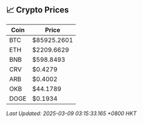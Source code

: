 ## 📈 Crypto Prices

| Coin | Price |
| ---- | ----- |
| BTC | $85925.2601 |
| ETH | $2209.6629 |
| BNB | $598.8493 |
| CRV | $0.4279 |
| ARB | $0.4002 |
| OKB | $44.1789 |
| DOGE | $0.1934 |

_Last Updated: 2025-03-09 03:15:33.165 +0800 HKT_